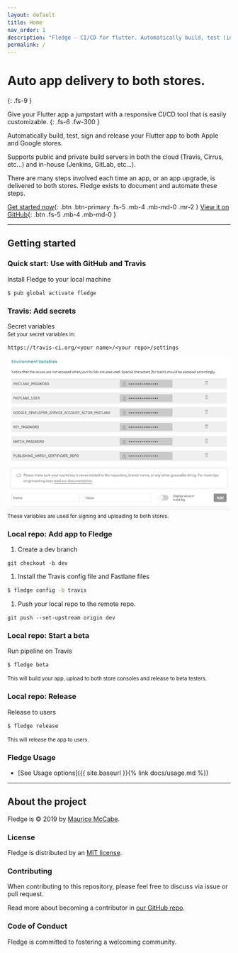 ```yaml
---
layout: default
title: Home
nav_order: 1
description: "Fledge - CI/CD for flutter. Automatically build, test (including integration tests), sign and release your Flutter app to both Apple and Google stores. Supports tracing-back from any version of app to your source code."
permalink: /
---
```


# Auto app delivery to both stores.
{: .fs-9 }

Give your Flutter app a jumpstart with a responsive CI/CD tool that is easily customizable.
{: .fs-6 .fw-300 }

Automatically build, test, sign and release your Flutter app to both Apple and Google stores.

Supports public and private build servers in both the cloud (Travis, Cirrus, etc...) and in-house (Jenkins, GitLab, etc...).

There are many steps involved each time an app, or an app upgrade, is delivered to both stores. Fledge exists to document and automate these steps.

[Get started now](#getting-started){: .btn .btn-primary .fs-5 .mb-4 .mb-md-0 .mr-2 } [View it on GitHub](https://github.com/mmcc007/fledge){: .btn .fs-5 .mb-4 .mb-md-0 }

---

## Getting started

### Quick start: Use with GitHub and Travis

Install Fledge to your local machine
```
$ pub global activate fledge
```

### Travis: Add secrets

Secret variables  
<small>Set your secret variables in:</small>  
```
https://travis-ci.org/<your name>/<your repo>/settings
```
![secret variables](./assets/images/travis_secret_env.png)  
<small>These variables are used for signing and uploading to both stores.</small>

### Local repo: Add app to Fledge

1. Create a dev branch
```
git checkout -b dev
```
1. Install the Travis config file and Fastlane files
```bash
$ fledge config -b travis
```
1. Push your local repo to the remote repo.
```
git push --set-upstream origin dev
``` 

### Local repo: Start a beta

Run pipeline on Travis
```
$ fledge beta
```
<small>This will build your app, upload to both store consoles and release to beta testers.</small>

### Local repo: Release

Release to users
```
$ fledge release
```
<small>This will release the app to users.</small>

### Fledge Usage

- [See Usage options]({{ site.baseurl }}{% link docs/usage.md %})

---

## About the project

Fledge is &copy; 2019 by [Maurice McCabe](http://mauricemccabe.com).

### License

Fledge is distributed by an [MIT license](https://github.com/mmcc007/fledge/tree/master/LICENSE.txt).

### Contributing

When contributing to this repository, please feel free to discuss via issue or pull request.

Read more about becoming a contributor in [our GitHub repo](https://github.com/mmcc007/fledge#contributing).

### Code of Conduct

Fledge is committed to fostering a welcoming community.

